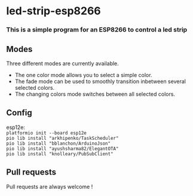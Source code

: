 # led-strip-esp8266

### This is a simple program for an ESP8266 to control a led strip

Modes
--------
Three different modes are currently available.
* The one color mode allows you to select a simple color.
* The fade mode can be used to smoothly transition inbetween several selected colors.
* The changing colors mode switches between all selected colors.

Config
--------
esp12e:  
        ```platformio init --board esp12e```  
        ```pio lib install "arkhipenko/TaskScheduler"```  
        ```pio lib install "bblanchon/ArduinoJson"```  
        ```pio lib install "ayushsharma82/ElegantOTA"```  
        ```pio lib install "knolleary/PubSubClient"```          

Pull requests
--------
Pull requests are always welcome !

